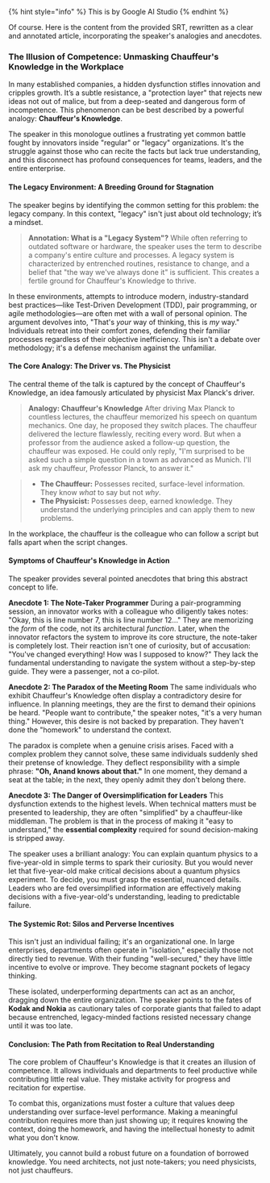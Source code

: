 {% hint style="info" %}
This is by Google AI Studio
{% endhint %}

Of course. Here is the content from the provided SRT, rewritten as a clear and annotated article, incorporating the speaker's analogies and anecdotes.

### The Illusion of Competence: Unmasking Chauffeur's Knowledge in the Workplace

In many established companies, a hidden dysfunction stifles innovation and cripples growth. It’s a subtle resistance, a "protection layer" that rejects new ideas not out of malice, but from a deep-seated and dangerous form of incompetence. This phenomenon can be best described by a powerful analogy: **Chauffeur's Knowledge**.

The speaker in this monologue outlines a frustrating yet common battle fought by innovators inside "regular" or "legacy" organizations. It's the struggle against those who can recite the facts but lack true understanding, and this disconnect has profound consequences for teams, leaders, and the entire enterprise.

#### The Legacy Environment: A Breeding Ground for Stagnation

The speaker begins by identifying the common setting for this problem: the legacy company. In this context, "legacy" isn't just about old technology; it’s a mindset.

> **Annotation: What is a "Legacy System"?** While often referring to outdated software or hardware, the speaker uses the term to describe a company's entire culture and processes. A legacy system is characterized by entrenched routines, resistance to change, and a belief that "the way we've always done it" is sufficient. This creates a fertile ground for Chauffeur's Knowledge to thrive.

In these environments, attempts to introduce modern, industry-standard best practices—like Test-Driven Development (TDD), pair programming, or agile methodologies—are often met with a wall of personal opinion. The argument devolves into, "That's _your_ way of thinking, this is _my_ way." Individuals retreat into their comfort zones, defending their familiar processes regardless of their objective inefficiency. This isn't a debate over methodology; it's a defense mechanism against the unfamiliar.

#### The Core Analogy: The Driver vs. The Physicist

The central theme of the talk is captured by the concept of Chauffeur's Knowledge, an idea famously articulated by physicist Max Planck's driver.

> **Analogy: Chauffeur's Knowledge** After driving Max Planck to countless lectures, the chauffeur memorized his speech on quantum mechanics. One day, he proposed they switch places. The chauffeur delivered the lecture flawlessly, reciting every word. But when a professor from the audience asked a follow-up question, the chauffeur was exposed. He could only reply, "I'm surprised to be asked such a simple question in a town as advanced as Munich. I'll ask my chauffeur, Professor Planck, to answer it."

> * **The Chauffeur:** Possesses recited, surface-level information. They know _what_ to say but not _why_.
> * **The Physicist:** Possesses deep, earned knowledge. They understand the underlying principles and can apply them to new problems.

In the workplace, the chauffeur is the colleague who can follow a script but falls apart when the script changes.

#### Symptoms of Chauffeur's Knowledge in Action

The speaker provides several pointed anecdotes that bring this abstract concept to life.

**Anecdote 1: The Note-Taker Programmer** During a pair-programming session, an innovator works with a colleague who diligently takes notes: "Okay, this is line number 7, this is line number 12..." They are memorizing the _form_ of the code, not its architectural _function_. Later, when the innovator refactors the system to improve its core structure, the note-taker is completely lost. Their reaction isn't one of curiosity, but of accusation: "You've changed everything! How was I supposed to know?" They lack the fundamental understanding to navigate the system without a step-by-step guide. They were a passenger, not a co-pilot.

**Anecdote 2: The Paradox of the Meeting Room** The same individuals who exhibit Chauffeur's Knowledge often display a contradictory desire for influence. In planning meetings, they are the first to demand their opinions be heard. "People want to contribute," the speaker notes, "it's a very human thing." However, this desire is not backed by preparation. They haven't done the "homework" to understand the context.

The paradox is complete when a genuine crisis arises. Faced with a complex problem they cannot solve, these same individuals suddenly shed their pretense of knowledge. They deflect responsibility with a simple phrase: **"Oh, Anand knows about that."** In one moment, they demand a seat at the table; in the next, they openly admit they don't belong there.

**Anecdote 3: The Danger of Oversimplification for Leaders** This dysfunction extends to the highest levels. When technical matters must be presented to leadership, they are often "simplified" by a chauffeur-like middleman. The problem is that in the process of making it "easy to understand," the **essential complexity** required for sound decision-making is stripped away.

The speaker uses a brilliant analogy: You can explain quantum physics to a five-year-old in simple terms to spark their curiosity. But you would never let that five-year-old make critical decisions about a quantum physics experiment. To decide, you must grasp the essential, nuanced details. Leaders who are fed oversimplified information are effectively making decisions with a five-year-old's understanding, leading to predictable failure.

#### The Systemic Rot: Silos and Perverse Incentives

This isn't just an individual failing; it's an organizational one. In large enterprises, departments often operate in "isolation," especially those not directly tied to revenue. With their funding "well-secured," they have little incentive to evolve or improve. They become stagnant pockets of legacy thinking.

These isolated, underperforming departments can act as an anchor, dragging down the entire organization. The speaker points to the fates of **Kodak and Nokia** as cautionary tales of corporate giants that failed to adapt because entrenched, legacy-minded factions resisted necessary change until it was too late.

#### Conclusion: The Path from Recitation to Real Understanding

The core problem of Chauffeur's Knowledge is that it creates an illusion of competence. It allows individuals and departments to feel productive while contributing little real value. They mistake activity for progress and recitation for expertise.

To combat this, organizations must foster a culture that values deep understanding over surface-level performance. Making a meaningful contribution requires more than just showing up; it requires knowing the context, doing the homework, and having the intellectual honesty to admit what you don't know.

Ultimately, you cannot build a robust future on a foundation of borrowed knowledge. You need architects, not just note-takers; you need physicists, not just chauffeurs.
